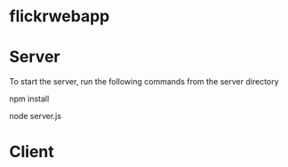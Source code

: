 flickrwebapp
============

# Server

To start the server, run the following commands from the server directory

npm install

node server.js

# Client
